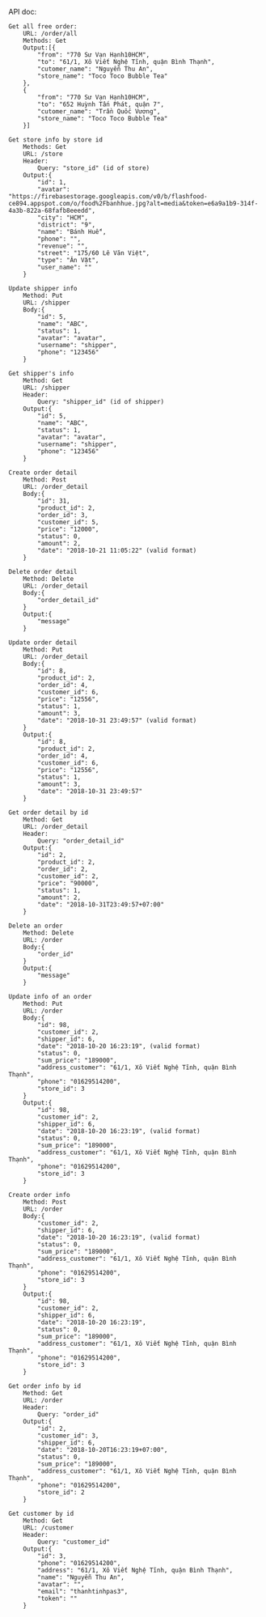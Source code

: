API doc:

    Get all free order:
        URL: /order/all
        Methods: Get
        Output:[{
            "from": "770 Sư Vạn Hạnh10HCM",
            "to": "61/1, Xô Viết Nghệ Tĩnh, quận Bình Thạnh",
            "cutomer_name": "Nguyễn Thu An",
            "store_name": "Toco Toco Bubble Tea"
        },
        {
            "from": "770 Sư Vạn Hạnh10HCM",
            "to": "652 Huỳnh Tấn Phát, quận 7",
            "cutomer_name": "Trần Quốc Vương",
            "store_name": "Toco Toco Bubble Tea"
        }]

    Get store info by store id
        Methods: Get
        URL: /store
        Header:
            Query: "store_id" (id of store)
        Output:{
            "id": 1,
            "avatar": "https://firebasestorage.googleapis.com/v0/b/flashfood-ce894.appspot.com/o/food%2Fbanhhue.jpg?alt=media&token=e6a9a1b9-314f-4a3b-822a-68fafb8eeedd",
            "city": "HCM",
            "district": "9",
            "name": "Bánh Huế",
            "phone": "",
            "revenue": "",
            "street": "175/60 Lê Văn Việt",
            "type": "Ăn Vặt",
            "user_name": ""
        }

    Update shipper info
        Method: Put
        URL: /shipper
        Body:{
            "id": 5,
            "name": "ABC",
            "status": 1,
            "avatar": "avatar",
            "username": "shipper",
            "phone": "123456"
        }

    Get shipper's info
        Method: Get
        URL: /shipper
        Header:
            Query: "shipper_id" (id of shipper)
        Output:{
            "id": 5,
            "name": "ABC",
            "status": 1,
            "avatar": "avatar",
            "username": "shipper",
            "phone": "123456"
        }

    Create order detail
        Method: Post
        URL: /order_detail
        Body:{
            "id": 31,
            "product_id": 2,
            "order_id": 3,
            "customer_id": 5,
            "price": "12000",
            "status": 0,
            "amount": 2,
            "date": "2018-10-21 11:05:22" (valid format)
        }

    Delete order detail
        Method: Delete
        URL: /order_detail
        Body:{
            "order_detail_id"
        }
        Output:{
            "message"
        }

    Update order detail
        Method: Put
        URL: /order_detail
        Body:{
            "id": 8,
            "product_id": 2,
            "order_id": 4,
            "customer_id": 6,
            "price": "12556",
            "status": 1,
            "amount": 3,
            "date": "2018-10-31 23:49:57" (valid format)
        }
        Output:{
            "id": 8,
            "product_id": 2,
            "order_id": 4,
            "customer_id": 6,
            "price": "12556",
            "status": 1,
            "amount": 3,
            "date": "2018-10-31 23:49:57"
        }

    Get order detail by id
        Method: Get
        URL: /order_detail
        Header:
            Query: "order_detail_id"
        Output:{
            "id": 2,
            "product_id": 2,
            "order_id": 2,
            "customer_id": 2,
            "price": "90000",
            "status": 1,
            "amount": 2,
            "date": "2018-10-31T23:49:57+07:00"
        }

    Delete an order
        Method: Delete
        URL: /order
        Body:{
            "order_id"
        }
        Output:{
            "message"
        }

    Update info of an order
        Method: Put
        URL: /order
        Body:{
            "id": 98,
            "customer_id": 2,
            "shipper_id": 6,
            "date": "2018-10-20 16:23:19", (valid format)
            "status": 0,
            "sum_price": "189000",
            "address_customer": "61/1, Xô Viết Nghệ Tĩnh, quận Bình Thạnh",
            "phone": "01629514200",
            "store_id": 3
        }
        Output:{
            "id": 98,
            "customer_id": 2,
            "shipper_id": 6,
            "date": "2018-10-20 16:23:19", (valid format)
            "status": 0,
            "sum_price": "189000",
            "address_customer": "61/1, Xô Viết Nghệ Tĩnh, quận Bình Thạnh",
            "phone": "01629514200",
            "store_id": 3
        }

    Create order info
        Method: Post
        URL: /order
        Body:{
            "customer_id": 2,
            "shipper_id": 6,
            "date": "2018-10-20 16:23:19", (valid format)
            "status": 0,
            "sum_price": "189000",
            "address_customer": "61/1, Xô Viết Nghệ Tĩnh, quận Bình Thạnh",
            "phone": "01629514200",
            "store_id": 3
        }
        Output:{
            "id": 98,
            "customer_id": 2,
            "shipper_id": 6,
            "date": "2018-10-20 16:23:19",
            "status": 0,
            "sum_price": "189000",
            "address_customer": "61/1, Xô Viết Nghệ Tĩnh, quận Bình Thạnh",
            "phone": "01629514200",
            "store_id": 3
        }

    Get order info by id
        Method: Get
        URL: /order
        Header:
            Query: "order_id"
        Output:{
            "id": 2,
            "customer_id": 3,
            "shipper_id": 6,
            "date": "2018-10-20T16:23:19+07:00",
            "status": 0,
            "sum_price": "189000",
            "address_customer": "61/1, Xô Viết Nghệ Tĩnh, quận Bình Thạnh",
            "phone": "01629514200",
            "store_id": 2
        }

	Get customer by id
        Method: Get
        URL: /customer
        Header:
            Query: "customer_id"
        Output:{
            "id": 3,
            "phone": "01629514200",
            "address": "61/1, Xô Viết Nghệ Tĩnh, quận Bình Thạnh",
            "name": "Nguyễn Thu An",
            "avatar": "",
            "email": "thanhtinhpas3",
            "token": ""
        }